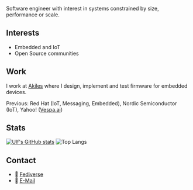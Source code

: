 Software engineer with interest in systems constrained by size, performance or scale.

## Interests
* Embedded and IoT
* Open Source communities

## Work 
I work at [Akiles](https://akiles.app/en) where I design, implement and test firmware for embedded devices.

Previous: Red Hat (IoT, Messaging, Embedded), Nordic Semiconductor (IoT), Yahoo! ([Vespa.ai](https://vespa.ai))


## Stats

[![Ulf's GitHub stats](https://github-readme-stats.vercel.app/api?username=lulf&count_private=true&theme=dark&show_icons=true)](https://github.com/anuraghazra/github-readme-stats)
![Top Langs](https://github-readme-stats.vercel.app/api/top-langs/?username=lulf&theme=dark&layout=compact)

## Contact

* 🐘 [Fediverse](https://hachyderm.io/@lulf)
*  :incoming_envelope: [E-Mail](mailto:ulf.lilleengen@gmail.com)
  
<!--
**lulf/lulf** is a ✨ _special_ ✨ repository because its `README.md` (this file) appears on your GitHub profile.

Here are some ideas to get you started:

- 🔭 I’m currently working on ...
- 🌱 I’m currently learning ...
- 👯 I’m looking to collaborate on ...
- 🤔 I’m looking for help with ...
- 💬 Ask me about ...
- 📫 How to reach me: ...
- 😄 Pronouns: ...
- ⚡ Fun fact: ...
-->
